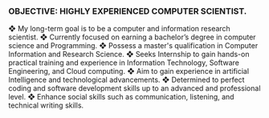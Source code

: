### OBJECTIVE: HIGHLY EXPERIENCED COMPUTER SCIENTIST.
❖ My long-term goal is to be a computer and information research scientist.
❖ Currently focused on earning a bachelor’s degree in computer science and Programming.
❖ Possess a master's qualification in Computer Information and Research Science.
❖ Seeks Internship to gain hands-on practical training and experience in Information Technology, Software 
Engineering, and Cloud computing.
❖ Aim to gain experience in artificial Intelligence and technological advancements.
❖ Determined to perfect coding and software development skills up to an advanced and professional level.
❖ Enhance social skills such as communication, listening, and technical writing skills.

<!--
**SamsonDoski/SamsonDoski** is a ✨ _special_ ✨ repository because its `README.md` (this file) appears on your GitHub profile.

Here are some ideas to get you started:

- 🔭 I’m currently working on ...
- 🌱 I’m currently learning ...
- 👯 I’m looking to collaborate on ...
- 🤔 I’m looking for help with ...
- 💬 Ask me about ...
- 📫 How to reach me: ...
- 😄 Pronouns: ...
- ⚡ Fun fact: ...
-->
